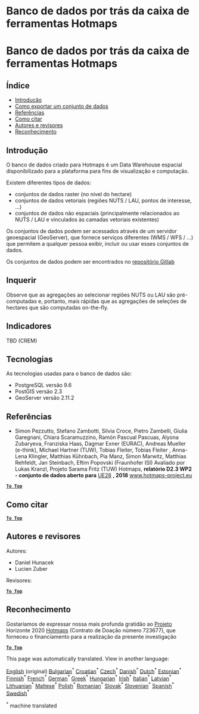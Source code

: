 <h1> <a class="anchor" id="database-behind-the-hotmaps-toolbox" href="#database-behind-the-hotmaps-toolbox"><i class="fa fa-link"></i></a> Banco de dados por trás da caixa de ferramentas Hotmaps </h1><h1> <a class="anchor" id="database-behind-the-hotmaps-toolbox" href="#database-behind-the-hotmaps-toolbox"><i class="fa fa-link"></i></a> Banco de dados por trás da caixa de ferramentas Hotmaps </h1><h2> <a class="anchor" id="table-of-contents" href="#table-of-contents"><i class="fa fa-link"></i></a> Índice </h2><ul><li> <a href="#introduction">Introdução</a> </li><li> <a href="#how-to-export-a-dataset">Como exportar um conjunto de dados</a> </li><li> <a href="#references">Referências</a> </li><li> <a href="#how-to-cite">Como citar</a> </li><li> <a href="#authors-and-reviewers">Autores e revisores</a> </li><li> <a href="#acknowledgement">Reconhecimento</a> </li></ul><h2> <a class="anchor" id="introduction" href="#introduction"><i class="fa fa-link"></i></a> Introdução </h2><p> O banco de dados criado para Hotmaps é um Data Warehouse espacial disponibilizado para a plataforma para fins de visualização e computação. </p><p> Existem diferentes tipos de dados: </p><ul><li> conjuntos de dados raster (no nível do hectare) </li><li> conjuntos de dados vetoriais (regiões NUTS / LAU, pontos de interesse, ...) </li><li> conjuntos de dados não espaciais (principalmente relacionados ao NUTS / LAU e vinculados às camadas vetoriais existentes) </li></ul><p> Os conjuntos de dados podem ser acessados através de um servidor geoespacial (GeoServer), que fornece serviços diferentes (WMS / WFS / ...) que permitem a qualquer pessoa exibir, incluir ou usar esses conjuntos de dados. </p><p> Os conjuntos de dados podem ser encontrados no <a href="https://gitlab.com/hotmaps">repositório Gitlab</a> </p><h2> <a class="anchor" id="query" href="#query"><i class="fa fa-link"></i></a> Inquerir </h2><p> Observe que as agregações ao selecionar regiões NUTS ou LAU são pré-computadas e, portanto, mais rápidas que as agregações de seleções de hectares que são computadas on-the-fly. </p><h2> <a class="anchor" id="indicators" href="#indicators"><i class="fa fa-link"></i></a> Indicadores </h2><p> TBD (CREM) </p><h2> <a class="anchor" id="technologies" href="#technologies"><i class="fa fa-link"></i></a> Tecnologias </h2><p> As tecnologias usadas para o banco de dados são: </p><ul><li> PostgreSQL versão 9.6 </li><li> PostGIS versão 2.3 </li><li> GeoServer versão 2.11.2 </li></ul><h2> <a class="anchor" id="references" href="#references"><i class="fa fa-link"></i></a> Referências </h2><ul><li> Simon Pezzutto, Stefano Zambotti, Silvia Croce, Pietro Zambelli, Giulia Garegnani, Chiara Scaramuzzino, Ramón Pascual Pascuas, Alyona Zubaryeva, Franziska Haas, Dagmar Exner (EURAC), Andreas Mueller (e-think), Michael Hartner (TUW), Tobias Fleiter, Tobias Fleiter , Anna-Lena Klingler, Matthias Kühnbach, Pia Manz, Simon Marwitz, Matthias Rehfeldt, Jan Steinbach, Eftim Popovski (Fraunhofer ISI) Avaliado por Lukas Kranzl, Projeto Sarama Fritz (TUW) Hotmaps, <strong>relatório D2.3 WP2 - conjunto de dados aberto para</strong> <a href="http://www.hotmaps-project.eu/wp-content/uploads/2018/05/D2.3-Hotmaps_FINAL-VERSION_for-upload.pdf">UE28</a> <strong>, 2018</strong> <a href="http://www.hotmaps-project.eu/wp-content/uploads/2018/05/D2.3-Hotmaps_FINAL-VERSION_for-upload.pdf">www.hotmaps-project.eu</a> </li></ul><p><ins> <code><strong><a href="#table-of-contents">To Top</a></strong></code> </ins> </p><h2> <a class="anchor" id="how-to-cite" href="#how-to-cite"><i class="fa fa-link"></i></a> Como citar </h2><p><ins> <code><strong><a href="#table-of-contents">To Top</a></strong></code> </ins> </p><h2> <a class="anchor" id="authors-and-reviewers" href="#authors-and-reviewers"><i class="fa fa-link"></i></a> Autores e revisores </h2><p> Autores: </p><ul><li> Daniel Hunacek </li><li> Lucien Zuber </li></ul><p> Revisores: </p><p><ins> <code><strong><a href="#table-of-contents">To Top</a></strong></code> </ins> </p><h2> <a class="anchor" id="acknowledgement" href="#acknowledgement"><i class="fa fa-link"></i></a> Reconhecimento </h2><p> Gostaríamos de expressar nossa mais profunda gratidão ao <a href="https://www.hotmaps-project.eu">Projeto</a> Horizonte 2020 <a href="https://www.hotmaps-project.eu">Hotmaps</a> (Contrato de Doação número 723677), que forneceu o financiamento para a realização da presente investigação </p><p><ins> <code><strong><a href="#table-of-contents">To Top</a></strong></code> </ins> </p>
<!--- THIS IS A SUPER UNIQUE IDENTIFIER -->

This page was automatically translated. View in another language:

[English](../en/Database-behind-the-Hotmaps-toolbox) (original) [Bulgarian](../bg/Database-behind-the-Hotmaps-toolbox)<sup>\*</sup> [Croatian](../hr/Database-behind-the-Hotmaps-toolbox)<sup>\*</sup> [Czech](../cs/Database-behind-the-Hotmaps-toolbox)<sup>\*</sup> [Danish](../da/Database-behind-the-Hotmaps-toolbox)<sup>\*</sup> [Dutch](../nl/Database-behind-the-Hotmaps-toolbox)<sup>\*</sup> [Estonian](../et/Database-behind-the-Hotmaps-toolbox)<sup>\*</sup> [Finnish](../fi/Database-behind-the-Hotmaps-toolbox)<sup>\*</sup> [French](../fr/Database-behind-the-Hotmaps-toolbox)<sup>\*</sup> [German](../de/Database-behind-the-Hotmaps-toolbox)<sup>\*</sup> [Greek](../el/Database-behind-the-Hotmaps-toolbox)<sup>\*</sup> [Hungarian](../hu/Database-behind-the-Hotmaps-toolbox)<sup>\*</sup> [Irish](../ga/Database-behind-the-Hotmaps-toolbox)<sup>\*</sup> [Italian](../it/Database-behind-the-Hotmaps-toolbox)<sup>\*</sup> [Latvian](../lv/Database-behind-the-Hotmaps-toolbox)<sup>\*</sup> [Lithuanian](../lt/Database-behind-the-Hotmaps-toolbox)<sup>\*</sup> [Maltese](../mt/Database-behind-the-Hotmaps-toolbox)<sup>\*</sup> [Polish](../pl/Database-behind-the-Hotmaps-toolbox)<sup>\*</sup>  [Romanian](../ro/Database-behind-the-Hotmaps-toolbox)<sup>\*</sup> [Slovak](../sk/Database-behind-the-Hotmaps-toolbox)<sup>\*</sup> [Slovenian](../sl/Database-behind-the-Hotmaps-toolbox)<sup>\*</sup> [Spanish](../es/Database-behind-the-Hotmaps-toolbox)<sup>\*</sup> [Swedish](../sv/Database-behind-the-Hotmaps-toolbox)<sup>\*</sup> 

<sup>\*</sup> machine translated
